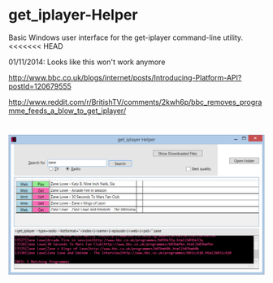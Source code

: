 get_iplayer-Helper
==================

Basic Windows user interface for the get-iplayer command-line utility.
<<<<<<< HEAD

01/11/2014: Looks like this won't work anymore

http://www.bbc.co.uk/blogs/internet/posts/Introducing-Platform-API?postId=120679555

http://www.reddit.com/r/BritishTV/comments/2kwh6p/bbc_removes_programme_feeds_a_blow_to_get_iplayer/


![Screenshot](WpfApplication3/iph.png)
=======
